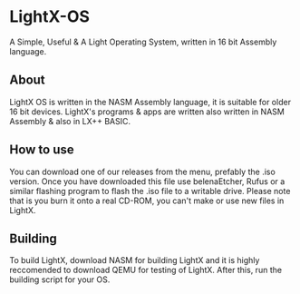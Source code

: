 # LightX-OS
A Simple, Useful & A Light Operating System, written in 16 bit Assembly language.

## About
LightX OS is written in the NASM Assembly language, it is suitable for older 16 bit devices. LightX's programs & apps are written also written in NASM Assembly & also in LX++ BASIC.

## How to use 
You can download one of our releases from the menu, prefably the .iso version. Once you have downloaded this file use belenaEtcher, Rufus or a similar flashing program to flash the .iso
file to a writable drive. Please note that is you burn it onto a real CD-ROM, you can't make or use new files in LightX.

## Building 
To build LightX, download NASM for building LightX and it is highly reccomended to download QEMU for testing of LightX. After this, run the building script for your OS. 
